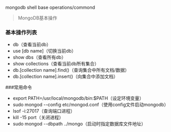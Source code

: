 mongodb shell base operations/commond

>MongoDB基本操作


### 基本操作列表

- db（查看当前db）
- use [db name]（切换当前db）
- show dbs（查看所有db）
- show collections（查看当前db所有集合）
- db.[collection name].find()（查询集合中所有文档/数据）
- db.[collection name].insert()（向集合中添加文档）

###常用命令

- export PATH=/usr/local/mongodb/bin:$PATH（设定环境变量）
- sudo mongod --config etc/mongod.conf（使用config文件启动mongodb）
- lsof -i:27017（查询端口进程）
- kill -15 port（关闭进程）
- sudo mongod --dbpath ../mongo（启动时指定数据库文件地址）








